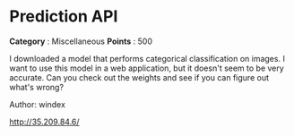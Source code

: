 # Prediction API

**Category** : Miscellaneous
**Points** : 500

I downloaded a model that performs categorical classification on images. I want to use this model in a web application, but it doesn't seem to be very accurate. Can you check out the weights and see if you can figure out what's wrong?

Author: windex

http://35.209.84.6/



